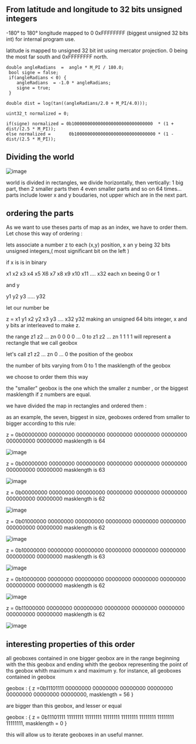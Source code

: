 ## From latitude and longitude to 32 bits unsigned integers
-180° to 180° longitude mapped to 0 0xFFFFFFFF (biggest unsigned 32 bits int) for internal program use.
 
latitude is mapped to unsigned 32 bit int using mercator projection.
0 being the most far south and 0xFFFFFFFF north.
    
    double angleRadians  =  angle * M_PI / 180.0;
     bool signe = false;
     if(angleRadians < 0) {
        angleRadians  = -1.0 * angleRadians;
        signe = true;
     }
    
    double dist = log(tan((angleRadians/2.0 + M_PI/4.0)));
    
    uint32_t normalized = 0;
    
    if(signe) normalized = 0b1000000000000000000000000000000  * (1 + dist/(2.5 * M_PI));
    else normalized =       0b1000000000000000000000000000000 * (1 - dist/(2.5 * M_PI));


## Dividing the world
![image](world.jpg)

world is divided in rectangles, we divide horizontally, then vertically:
1 big part, then 2 smaller parts then 4 even smaller parts and so on 64 times... parts include lower x and y boudaries, not upper which are in the next part.
## ordering the parts
As we want to use theses parts of map as an index, we have to order them. Let chose this way of ordering :

lets associate a number z to each (x,y) position, x an y being 32 bits unsigned integers,( most significant bit on the left )

if x is is in binary

x1 x2 x3 x4 x5 X6 x7 x8 x9 x10 x11  .... x32 each xn beeing 0 or 1

and y

y1 y2 y3 ..... y32

let our number be

z = x1 y1 x2 y2 x3 y3 .... x32 y32 making an unsigned 64 bits integer, x and y bits ar interleaved to make z.

the range  z1 z2 ... zn 0 0 0 0 ... 0 to z1 z2 ... zn 1 1 1 1 will represent a rectangle that we call geobox

let's call z1 z2 ... zn 0 ... 0 the position of the geobox

the number of bits varying from 0 to 1 the masklength of the geobox

we choose to order them this way

the "smaller" geobox is the one which the smaller z number , or the biggest masklength if z numbers  are equal.

we have divided the map in rectangles and ordered them :

as an example, the seven, biggest in size, geoboxes ordered from smaller to bigger according to this rule:



z = 0b00000000 00000000 000000000 00000000 00000000 00000000 000000000 00000000
masklength is 64

![image](world1.jpg)

z = 0b00000000 00000000 000000000 00000000 00000000 00000000 000000000 00000000
masklength is 63

![image](world2.jpg)

z = 0b00000000 00000000 000000000 00000000 00000000 00000000 000000000 00000000
masklength is 62

![image](world4.jpg)

z = 0b01000000 00000000 000000000 00000000 00000000 00000000 000000000 00000000
masklength is 62

![image](world3.jpg)

z = 0b10000000 00000000 000000000 00000000 00000000 00000000 000000000 00000000
masklength is 63

![image](world5.jpg)

z = 0b10000000 00000000 000000000 00000000 00000000 00000000 000000000 00000000
masklength is 62

![image](world7.jpg)

z = 0b11000000 00000000 000000000 00000000 00000000 00000000 000000000 00000000
masklength is 62

![image](world6.jpg)

## interesting properties of this order
all geoboxes contained in one bigger geobox are in the range beginning with the this geobox and ending whith the geobox representing the point of ths geobox whith maximum x and maximum y. for instance, all geoboxes contained in geobox

geobox : { z =0b11101111 00000000 00000000 00000000 00000000 00000000 00000000 00000000, masklength = 56 }

are bigger than this geobox, and lesser or equal

geobox : { z = 0b11101111 11111111 11111111 11111111 11111111 11111111 11111111 11111111, masklength = 0 }

this will allow us to iterate geoboxes in an useful manner.

